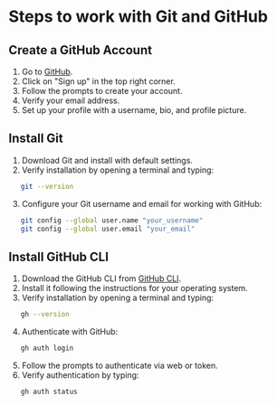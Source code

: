 # Steps to work with Git and GitHub

## Create a GitHub Account

1. Go to [GitHub](https://github.com).
2. Click on "Sign up" in the top right corner.
3. Follow the prompts to create your account.
4. Verify your email address.
5. Set up your profile with a username, bio, and profile picture.

## Install Git

1. Download Git and install with default settings.
2. Verify installation by opening a terminal and typing:

```bash
   git --version
```
3. Configure your Git username and email for working with GitHub:

```bash
   git config --global user.name "your_username"
   git config --global user.email "your_email"
```

## Install GitHub CLI

1. Download the GitHub CLI from [GitHub CLI](https://cli.github.com/).
2. Install it following the instructions for your operating system.
3. Verify installation by opening a terminal and typing:

```bash
   gh --version
```

4. Authenticate with GitHub:

```bash
   gh auth login
```

5. Follow the prompts to authenticate via web or token.
6. Verify authentication by typing:

```bash
   gh auth status
```